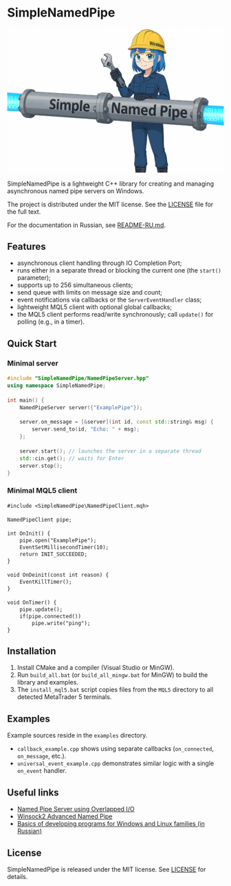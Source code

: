 # SimpleNamedPipe
<img src="docs/logo-1024x680px.png" alt="Logo" width="600"/>

SimpleNamedPipe is a lightweight C++ library for creating and managing asynchronous named pipe servers on Windows.

The project is distributed under the MIT license. See the [LICENSE](LICENSE) file for the full text.

For the documentation in Russian, see [README-RU.md](README-RU.md).

## Features

- asynchronous client handling through IO Completion Port;
- runs either in a separate thread or blocking the current one (the `start()` parameter);
- supports up to 256 simultaneous clients;
- send queue with limits on message size and count;
- event notifications via callbacks or the `ServerEventHandler` class;
- lightweight MQL5 client with optional global callbacks;
- the MQL5 client performs read/write synchronously; call `update()` for polling (e.g., in a timer).

## Quick Start

### Minimal server

```cpp
#include "SimpleNamedPipe/NamedPipeServer.hpp"
using namespace SimpleNamedPipe;

int main() {
    NamedPipeServer server({"ExamplePipe"});

    server.on_message = [&server](int id, const std::string& msg) {
        server.send_to(id, "Echo: " + msg);
    };

    server.start(); // launches the server in a separate thread
    std::cin.get(); // waits for Enter
    server.stop();
}
```

### Minimal MQL5 client

```mql5
#include <SimpleNamedPipe\NamedPipeClient.mqh>

NamedPipeClient pipe;

int OnInit() {
    pipe.open("ExamplePipe");
    EventSetMillisecondTimer(10);
    return INIT_SUCCEEDED;
}

void OnDeinit(const int reason) {
    EventKillTimer();
}

void OnTimer() {
    pipe.update();
    if(pipe.connected())
        pipe.write("ping");
}
```

## Installation

1. Install CMake and a compiler (Visual Studio or MinGW).
2. Run `build_all.bat` (or `build_all_mingw.bat` for MinGW) to build the library and examples.
3. The `install_mql5.bat` script copies files from the `MQL5` directory to all detected MetaTrader 5 terminals.

## Examples

Example sources reside in the `examples` directory.
- `callback_example.cpp` shows using separate callbacks (`on_connected`, `on_message`, etc.).
- `universal_event_example.cpp` demonstrates similar logic with a single `on_event` handler.

## Useful links

- [Named Pipe Server using Overlapped I/O](https://learn.microsoft.com/ru-ru/windows/win32/ipc/named-pipe-server-using-overlapped-i-o)
- [Winsock2 Advanced Named Pipe](https://www.winsocketdotnetworkprogramming.com/winsock2programming/winsock2advancednamedpipe15a.html)
- [Basics of developing programs for Windows and Linux families (in Russian)](https://repo.ssau.ru/bitstream/Uchebnye-izdaniya/Operacionnye-sistemy-Osnovy-razrabotki-programm-dlya-operacionnyh-sistem-semeistv-Windows-i-Linux-109472/1/978-5-7883-2035-9_%202024.pdf)

## License

SimpleNamedPipe is released under the MIT license. See [LICENSE](LICENSE) for details.
